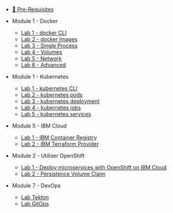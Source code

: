 <!-- _sidebar.md -->

- [:book: Pre-Requisites](pre-requisites.md)

- Module 1 - Docker
  - [Lab 1 - docker CLI](lab-1-docker/lab-1-cli.md)
  - [Lab 2 - docker Images](lab-1-docker/lab-2-images.md)
  - [Lab 3 - Single Process](lab-1-docker/lab-3-single-process.md)
  - [Lab 4 - Volumes](lab-1-docker/lab-4-volumes.md)
  - [Lab 5 - Network](lab-1-docker/lab-5-network.md)
  - [Lab 6 - Advanced](lab-1-docker/lab-6-advanced.md)

- Module 1 - Kubernetes
  - [Lab 1 - kubernetes CLI](lab-2-kubernetes/k8s-lab-1-cli.md)
  - [Lab 2 - kubernetes pods](lab-2-kubernetes/k8s-lab-2-pods.md)
  - [Lab 3 - kubernetes deployment](lab-2-kubernetes/k8s-lab-3-deployments.md)
  - [Lab 4 - kubernetes jobs](lab-2-kubernetes/k8s-lab-4-jobs.md)
  - [Lab 5 - kubernetes services](lab-2-kubernetes/k8s-lab-5-services.md)

- Module 5 - IBM Cloud
  - [Lab 1 - IBM Container Registry](lab-3-ibmcloud/ic-lab-1-ibm-registry.md)
  - [Lab 2 - IBM Terraform Provider](lab-3-ibmcloud/ic-lab-2-terraform.md)

- Module 2 - Utiliser OpenShift
  - [Lab 1 - Deploy microservices with OpenShift on IBM Cloud](lab-4-roks/lab-1-openshift.md)
  - [Lab 2 - Persistence Volume Claim](lab-4-roks/lab-2-pvc.md)

- Module 7 - DevOps
  - [Lab Tekton](lab7-devops/tekton/README.md)
  - [Lab GitOps](lab7-devops/gitops/README.md)
